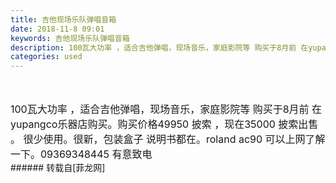 ```yaml
---
title: 吉他现场乐队弹唱音箱
date: 2018-11-8 09:01
keywords: 吉他现场乐队弹唱音箱
description: 100瓦大功率 ，适合吉他弹唱，现场音乐，家庭影院等 购买于8月前 在yupangco乐器店购买。购买价格49950 披索 ，现在35000 披索出售 。 很少使用。很新，包装盒子 说明书都在。roland ac90 可以上网了解一下。09369348445 有意致电
categories: used
---
```

<td class="t_f" id="postmessage_2236023">

<br/>
<br/>
<font style="font-size:16px">100瓦大功率 ，适合吉他弹唱，现场音乐，家庭影院等 购买于8月前 在yupangco乐器店购买。购买价格49950 披索 ，现在35000 披索出售 。 很少使用。很新，包装盒子 说明书都在。roland ac90 可以上网了解一下。09369348445 有意致电</font><br/>
</td>
###### 转载自[菲龙网]